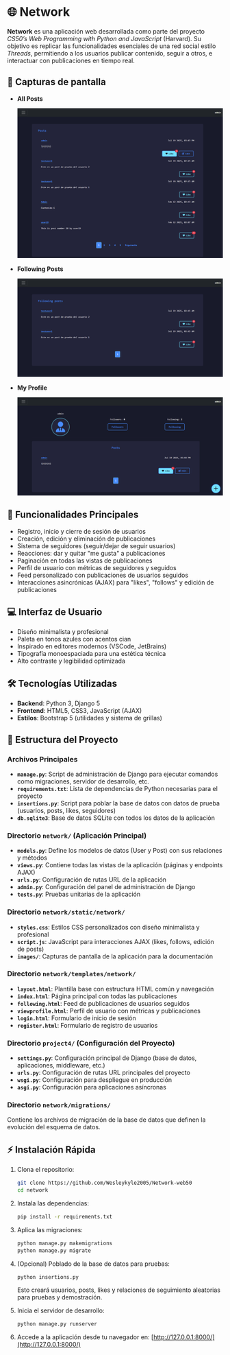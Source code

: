 # 🌐 Network

**Network** es una aplicación web desarrollada como parte del proyecto *CS50’s Web Programming with Python and JavaScript* (Harvard). Su objetivo es replicar las funcionalidades esenciales de una red social estilo *Threads*, permitiendo a los usuarios publicar contenido, seguir a otros, e interactuar con publicaciones en tiempo real.

## 📸 Capturas de pantalla

- **All Posts**
  
  ![All Posts](network/static/network/images/all_posts.png)
  
- **Following Posts**
  
  ![Following Posts](network/static/network/images/following_posts.png)
  
- **My Profile**
  
  ![My Profile](network/static/network/images/my_profile.png)

## 🚀 Funcionalidades Principales

- Registro, inicio y cierre de sesión de usuarios
- Creación, edición y eliminación de publicaciones
- Sistema de seguidores (seguir/dejar de seguir usuarios)
- Reacciones: dar y quitar "me gusta" a publicaciones
- Paginación en todas las vistas de publicaciones
- Perfil de usuario con métricas de seguidores y seguidos
- Feed personalizado con publicaciones de usuarios seguidos
- Interacciones asincrónicas (AJAX) para "likes", "follows" y edición de publicaciones

## 💻 Interfaz de Usuario

- Diseño minimalista y profesional
- Paleta en tonos azules con acentos cian
- Inspirado en editores modernos (VSCode, JetBrains)
- Tipografía monoespaciada para una estética técnica
- Alto contraste y legibilidad optimizada

## 🛠️ Tecnologías Utilizadas

- **Backend**: Python 3, Django 5
- **Frontend**: HTML5, CSS3, JavaScript (AJAX)
- **Estilos**: Bootstrap 5 (utilidades y sistema de grillas)

## 📁 Estructura del Proyecto

### Archivos Principales

- **`manage.py`**: Script de administración de Django para ejecutar comandos como migraciones, servidor de desarrollo, etc.
- **`requirements.txt`**: Lista de dependencias de Python necesarias para el proyecto
- **`insertions.py`**: Script para poblar la base de datos con datos de prueba (usuarios, posts, likes, seguidores)
- **`db.sqlite3`**: Base de datos SQLite con todos los datos de la aplicación

### Directorio `network/` (Aplicación Principal)

- **`models.py`**: Define los modelos de datos (User y Post) con sus relaciones y métodos
- **`views.py`**: Contiene todas las vistas de la aplicación (páginas y endpoints AJAX)
- **`urls.py`**: Configuración de rutas URL de la aplicación
- **`admin.py`**: Configuración del panel de administración de Django
- **`tests.py`**: Pruebas unitarias de la aplicación

### Directorio `network/static/network/`

- **`styles.css`**: Estilos CSS personalizados con diseño minimalista y profesional
- **`script.js`**: JavaScript para interacciones AJAX (likes, follows, edición de posts)
- **`images/`**: Capturas de pantalla de la aplicación para la documentación

### Directorio `network/templates/network/`

- **`layout.html`**: Plantilla base con estructura HTML común y navegación
- **`index.html`**: Página principal con todas las publicaciones
- **`following.html`**: Feed de publicaciones de usuarios seguidos
- **`viewprofile.html`**: Perfil de usuario con métricas y publicaciones
- **`login.html`**: Formulario de inicio de sesión
- **`register.html`**: Formulario de registro de usuarios

### Directorio `project4/` (Configuración del Proyecto)

- **`settings.py`**: Configuración principal de Django (base de datos, aplicaciones, middleware, etc.)
- **`urls.py`**: Configuración de rutas URL principales del proyecto
- **`wsgi.py`**: Configuración para despliegue en producción
- **`asgi.py`**: Configuración para aplicaciones asíncronas

### Directorio `network/migrations/`

Contiene los archivos de migración de la base de datos que definen la evolución del esquema de datos.

## ⚡ Instalación Rápida

1. Clona el repositorio:
   ```bash
   git clone https://github.com/Wesleykyle2005/Network-web50
   cd network
   ```

2. Instala las dependencias:
   ```bash
   pip install -r requirements.txt
   ```

3. Aplica las migraciones:
   ```bash
   python manage.py makemigrations
   python manage.py migrate
   ```

4. (Opcional) Poblado de la base de datos para pruebas:
   ```bash
   python insertions.py
   ```
   Esto creará usuarios, posts, likes y relaciones de seguimiento aleatorias para pruebas y demostración.

5. Inicia el servidor de desarrollo:
   ```bash
   python manage.py runserver
   ```

6. Accede a la aplicación desde tu navegador en:
   [http://127.0.0.1:8000/](http://127.0.0.1:8000/)
